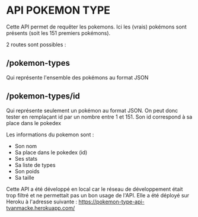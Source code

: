 API POKEMON TYPE
=================

Cette API permet de requêter les pokemons.
Ici les (vrais) pokémons sont présents (soit les 151 premiers pokémons).

2 routes sont possibles :

/pokemon-types
----------

Qui représente l'ensemble des pokémons au format JSON

/pokemon-types/id
----------------------

Qui représente seulement un pokémon au format JSON.
On peut donc tester en remplaçant id par un nombre entre 1 et 151.
Son id correspond à sa place dans le pokedex

Les informations du pokemon sont :
- Son nom
- Sa place dans le pokedex (id)
- Ses stats
- Sa liste de types
- Son poids
- Sa taille

Cette API a été développé en local car le réseau de développement était trop filtré et ne permettait pas un bon usage de l'API.
Elle a été déployé sur Heroku à l'adresse suivante : https://pokemon-type-api-tvanmacke.herokuapp.com/
